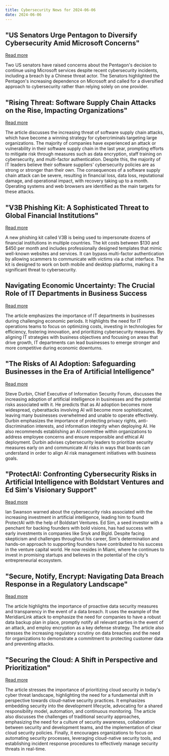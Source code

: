 ```yaml
---
title: Cybersecurity News for 2024-06-06
date: 2024-06-06
---
```


## "US Senators Urge Pentagon to Diversify Cybersecurity Amid Microsoft Concerns"
[Read more](https://www.techradar.com/pro/despite-hack-and-senate-complaints-pentagon-says-it-will-continue-microsoft-usage)

Two US senators have raised concerns about the Pentagon's decision to continue using Microsoft services despite recent cybersecurity incidents, including a breach by a Chinese threat actor. The Senators highlighted the Pentagon's increasing dependence on Microsoft and called for a diversified approach to cybersecurity rather than relying solely on one provider.

## "Rising Threat: Software Supply Chain Attacks on the Rise, Impacting Organizations"
[Read more](https://www.techradar.com/pro/security/software-supply-chains-are-proving-easy-pickings-for-cybercriminals)

The article discusses the increasing threat of software supply chain attacks, which have become a winning strategy for cybercriminals targeting large organizations. The majority of companies have experienced an attack or vulnerability in their software supply chain in the last year, prompting efforts to mitigate risk through measures such as data encryption, staff training on cybersecurity, and multi-factor authentication. Despite this, the majority of IT leaders believe their software suppliers' cybersecurity policies are as strong or stronger than their own. The consequences of a software supply chain attack can be severe, resulting in financial loss, data loss, reputational damage, and operational impact, with recovery taking up to a month. Operating systems and web browsers are identified as the main targets for these attacks.

## "V3B Phishing Kit: A Sophisticated Threat to Global Financial Institutions"
[Read more](https://www.techradar.com/pro/security/this-dangerous-new-phishing-kit-is-hitting-victims-across-europe)

A new phishing kit called V3B is being used to impersonate dozens of financial institutions in multiple countries. The kit costs between $130 and $450 per month and includes professionally designed templates that mimic well-known websites and services. It can bypass multi-factor authentication by allowing scammers to communicate with victims via a chat interface. The kit is designed to work on both mobile and desktop platforms, making it a significant threat to cybersecurity.

## Navigating Economic Uncertainty: The Crucial Role of IT Departments in Business Success
[Read more](https://www.forbes.com/sites/forbestechcouncil/2024/06/05/how-it-operations-can-emerge-stronger-from-economic-storms/)

The article emphasizes the importance of IT departments in businesses during challenging economic periods. It highlights the need for IT operations teams to focus on optimizing costs, investing in technologies for efficiency, fostering innovation, and prioritizing cybersecurity measures. By aligning IT strategies with business objectives and focusing on areas that drive growth, IT departments can lead businesses to emerge stronger and more competitive during economic downturns.

## "The Risks of AI Adoption: Safeguarding Businesses in the Era of Artificial Intelligence"
[Read more](https://www.forbes.com/sites/forbesbusinesscouncil/2024/06/05/the-risks-and-rewards-of-ai-strategies-for-mitigation-and-containment/)

Steve Durbin, Chief Executive of Information Security Forum, discusses the increasing adoption of artificial intelligence in businesses and the potential risks associated with it. He predicts that as AI adoption becomes more widespread, cyberattacks involving AI will become more sophisticated, leaving many businesses overwhelmed and unable to operate effectively. Durbin emphasizes the importance of protecting privacy rights, anti-discrimination interests, and information integrity when deploying AI. He also recommends establishing an AI committee within organizations to address employee concerns and ensure responsible and ethical AI deployment. Durbin advises cybersecurity leaders to prioritize security measures early on and communicate AI risks in ways that boards can understand in order to align AI risk management initiatives with business goals.

## "ProtectAI: Confronting Cybersecurity Risks in Artificial Intelligence with Boldstart Ventures and Ed Sim's Visionary Support"
[Read more](https://www.forbes.com/sites/iainmartin/2024/06/05/how-inception-investing-landed-ed-sim-a-spot-on-the-midas-seed-list/)

Ian Swanson warned about the cybersecurity risks associated with the increasing investment in artificial intelligence, leading him to found ProtectAI with the help of Boldstart Ventures. Ed Sim, a seed investor with a penchant for backing founders with bold visions, has had success with early investments in companies like Snyk and BigId. Despite facing skepticism and challenges throughout his career, Sim's determination and hands-on approach to supporting founders have contributed to his success in the venture capital world. He now resides in Miami, where he continues to invest in promising startups and believes in the potential of the city's entrepreneurial ecosystem.

## "Secure, Notify, Encrypt: Navigating Data Breach Response in a Regulatory Landscape"
[Read more](https://www.forbes.com/sites/forbestechcouncil/2024/06/05/how-to-minimize-the-damage-from-data-breaches/)

The article highlights the importance of proactive data security measures and transparency in the event of a data breach. It uses the example of the MeridianLink attack to emphasize the need for companies to have a robust data backup plan in place, promptly notify all relevant parties in the event of an attack, and employ encryption as a key defense strategy. The article also stresses the increasing regulatory scrutiny on data breaches and the need for organizations to demonstrate a commitment to protecting customer data and preventing attacks.

## "Securing the Cloud: A Shift in Perspective and Prioritization"
[Read more](https://www.forbes.com/sites/forbestechcouncil/2024/06/05/why-cloud-native-security-requires-a-mindset-shift-in-the-c-suite/)

The article stresses the importance of prioritizing cloud security in today's cyber threat landscape, highlighting the need for a fundamental shift in perspective towards cloud-native security practices. It emphasizes embedding security into the development lifecycle, advocating for a shared responsibility model, automation, and continuous monitoring. The article also discusses the challenges of traditional security approaches, emphasizing the need for a culture of security awareness, collaboration between security and development teams, and the implementation of clear cloud security policies. Finally, it encourages organizations to focus on automating security processes, leveraging cloud-native security tools, and establishing incident response procedures to effectively manage security threats in real-time.

